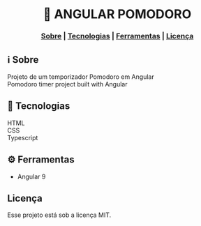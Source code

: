 <h1 align="center">
  <g-emoji class="g-emoji" alias="tomato" fallback-src="https://github.githubassets.com/images/icons/emoji/unicode/1f345.png">🍅</g-emoji> <span>ANGULAR POMODORO</span>
</h1>

<h3 align="center">  
  <a href="#information_source-sobre">Sobre</a> |
  <a href="#rocket-tecnologias">Tecnologias</a> |  
  <a href="#gear-ferramentas">Ferramentas</a> |
  <a href="#licença">Licença</a> 
</h3>

## :information_source: Sobre

Projeto de um temporizador Pomodoro em Angular <br>
Pomodoro timer project built with Angular 

## :rocket: Tecnologias

HTML<br>
CSS<br>
Typescript<br>

## :gear: Ferramentas

- Angular 9 

## Licença
Esse projeto está sob a licença MIT.

